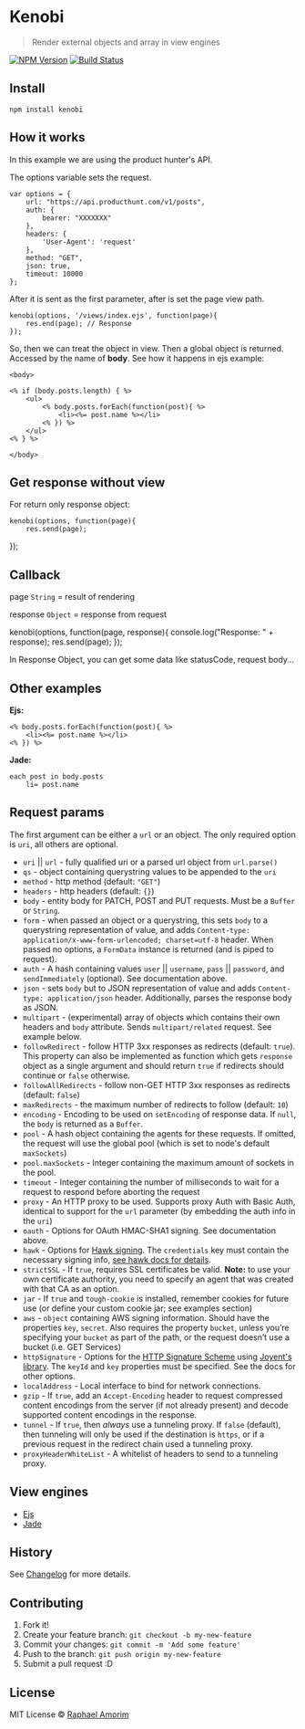 # Kenobi

> Render external objects and array in view engines

[![NPM Version](https://img.shields.io/npm/v/express.svg?style=flat)](https://www.npmjs.org/package/kenobi)
[![Build Status](https://api.travis-ci.org/raphamorim/kenobi.svg)](https://travis-ci.org/raphamorim/kenobi)

## Install

	npm install kenobi

## How it works

In this example we are using the product hunter's API.

The options variable sets the request.

	var options = {
    	url: "https://api.producthunt.com/v1/posts",
    	auth: {
      		bearer: "XXXXXXX"
    	},
    	headers: {
        	'User-Agent': 'request'
    	},
 		method: "GET",
    	json: true,
    	timeout: 10000
  	};

After it is sent as the first parameter, after is set the page view path.

  	kenobi(options, '/views/index.ejs', function(page){
  		res.end(page); // Response
  	});

So, then we can treat the object in view. Then a global object is returned. Accessed by the name of **body**. See how it happens in ejs example:

	<body>

	<% if (body.posts.length) { %>
		<ul>
			<% body.posts.forEach(function(post){ %>
				<li><%= post.name %></li>
			<% }) %>
		</ul>
	<% } %>

	</body>

## Get response without view

For return only response object:

	kenobi(options, function(page){
  		res.send(page);
  });

## Callback

page `String` = result of rendering

response `Object` = response from request

  kenobi(options, function(page, response){
      console.log("Response: " + response);
      res.send(page);
  });

In Response Object, you can get some data like statusCode, request body...

## Other examples

**Ejs:**

	<% body.posts.forEach(function(post){ %>
		<li><%= post.name %></li>
	<% }) %>

**Jade:**

	each post in body.posts
    	li= post.name


## Request params

The first argument can be either a `url` or an object. The only required option is `uri`, all others are optional.

* `uri` || `url` - fully qualified uri or a parsed url object from `url.parse()`
* `qs` - object containing querystring values to be appended to the `uri`
* `method` - http method (default: `"GET"`)
* `headers` - http headers (default: `{}`)
* `body` - entity body for PATCH, POST and PUT requests. Must be a `Buffer` or `String`.
* `form` - when passed an object or a querystring, this sets `body` to a querystring representation of value, and adds `Content-type: application/x-www-form-urlencoded; charset=utf-8` header. When passed no options, a `FormData` instance is returned (and is piped to request).
* `auth` - A hash containing values `user` || `username`, `pass` || `password`, and `sendImmediately` (optional).  See documentation above.
* `json` - sets `body` but to JSON representation of value and adds `Content-type: application/json` header.  Additionally, parses the response body as JSON.
* `multipart` - (experimental) array of objects which contains their own headers and `body` attribute. Sends `multipart/related` request. See example below.
* `followRedirect` - follow HTTP 3xx responses as redirects (default: `true`). This property can also be implemented as function which gets `response` object as a single argument and should return `true` if redirects should continue or `false` otherwise.
* `followAllRedirects` - follow non-GET HTTP 3xx responses as redirects (default: `false`)
* `maxRedirects` - the maximum number of redirects to follow (default: `10`)
* `encoding` - Encoding to be used on `setEncoding` of response data. If `null`, the `body` is returned as a `Buffer`.
* `pool` - A hash object containing the agents for these requests. If omitted, the request will use the global pool (which is set to node's default `maxSockets`)
* `pool.maxSockets` - Integer containing the maximum amount of sockets in the pool.
* `timeout` - Integer containing the number of milliseconds to wait for a request to respond before aborting the request
* `proxy` - An HTTP proxy to be used. Supports proxy Auth with Basic Auth, identical to support for the `url` parameter (by embedding the auth info in the `uri`)
* `oauth` - Options for OAuth HMAC-SHA1 signing. See documentation above.
* `hawk` - Options for [Hawk signing](https://github.com/hueniverse/hawk). The `credentials` key must contain the necessary signing info, [see hawk docs for details](https://github.com/hueniverse/hawk#usage-example).
* `strictSSL` - If `true`, requires SSL certificates be valid. **Note:** to use your own certificate authority, you need to specify an agent that was created with that CA as an option.
* `jar` - If `true` and `tough-cookie` is installed, remember cookies for future use (or define your custom cookie jar; see examples section)
* `aws` - `object` containing AWS signing information. Should have the properties `key`, `secret`. Also requires the property `bucket`, unless you’re specifying your `bucket` as part of the path, or the request doesn’t use a bucket (i.e. GET Services)
* `httpSignature` - Options for the [HTTP Signature Scheme](https://github.com/joyent/node-http-signature/blob/master/http_signing.md) using [Joyent's library](https://github.com/joyent/node-http-signature). The `keyId` and `key` properties must be specified. See the docs for other options.
* `localAddress` - Local interface to bind for network connections.
* `gzip` - If `true`, add an `Accept-Encoding` header to request compressed content encodings from the server (if not already present) and decode supported content encodings in the response.
* `tunnel` - If `true`, then *always* use a tunneling proxy.  If
  `false` (default), then tunneling will only be used if the
  destination is `https`, or if a previous request in the redirect
  chain used a tunneling proxy.
* `proxyHeaderWhiteList` - A whitelist of headers to send to a
  tunneling proxy.


## View engines

- [Ejs](https://github.com/visionmedia/ejs)
- [Jade](https://github.com/visionmedia/jade)

## History

See [Changelog](docs/changelog.md) for more details.

## Contributing

1. Fork it!
2. Create your feature branch: `git checkout -b my-new-feature`
3. Commit your changes: `git commit -m 'Add some feature'`
4. Push to the branch: `git push origin my-new-feature`
5. Submit a pull request :D

## License

MIT License © [Raphael Amorim](https://github.com/raphamorim)
